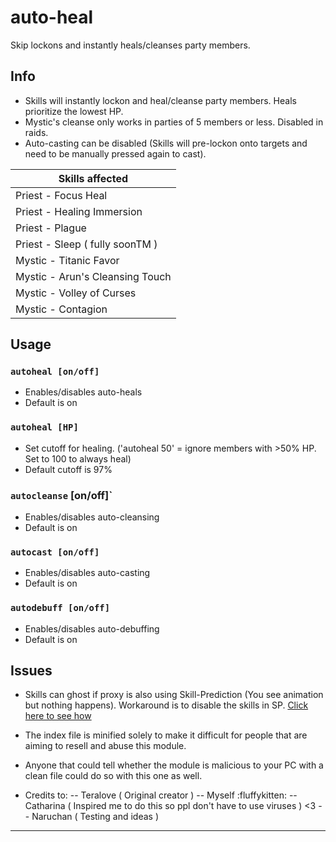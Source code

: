 # auto-heal
Skip lockons and instantly heals/cleanses party members.

## Info
- Skills will instantly lockon and heal/cleanse party members. Heals prioritize the lowest HP.
- Mystic's cleanse only works in parties of 5 members or less. Disabled in raids.
- Auto-casting can be disabled (Skills will pre-lockon onto targets and need to be manually pressed again to cast).

| Skills affected                 |
| ------------------------------- |
| Priest - Focus Heal             |
| Priest - Healing Immersion      |
| Priest - Plague			      |
| Priest - Sleep ( fully soonTM ) |
| Mystic - Titanic Favor          |
| Mystic - Arun's Cleansing Touch |
| Mystic - Volley of Curses		  |
| Mystic - Contagion			  |

## Usage
### `autoheal [on/off]`
- Enables/disables auto-heals
- Default is on
### `autoheal [HP]`
- Set cutoff for healing. ('autoheal 50' = ignore members with >50% HP. Set to 100 to always heal)
- Default cutoff is 97%
### `autocleanse` [on/off]`
- Enables/disables auto-cleansing
- Default is on
### `autocast [on/off]`
- Enables/disables auto-casting
- Default is on
### `autodebuff [on/off]`
- Enables/disables auto-debuffing
- Default is on

## Issues
- Skills can ghost if proxy is also using Skill-Prediction (You see animation but nothing happens). Workaround is to disable the skills in SP. [Click here to see how](https://i.imgur.com/bS4VkbX.png)
- The index file is minified solely to make it difficult for people that are aiming to resell and abuse this module.
- Anyone that could tell whether the module is malicious to your PC with a clean file could do so with this one as well.

- Credits to:
-- Teralove ( Original creator )
-- Myself :fluffykitten:
-- Catharina ( Inspired me to do this so ppl don't have to use viruses ) <3
-- Naruchan ( Testing and ideas )

---
